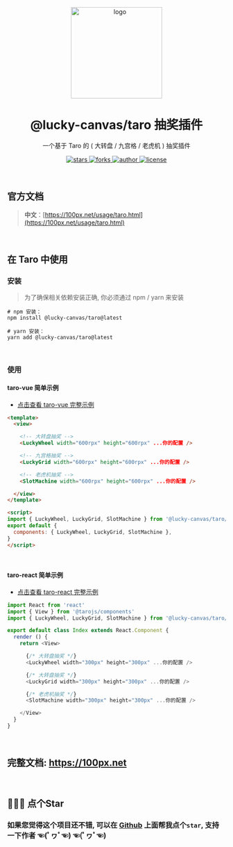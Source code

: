 
<div align="center">
  <img src="https://cdn.jsdelivr.net/gh/buuing/cdn/imgs/lucky-canvas.jpg" width="210" alt="logo" />
  <h1>@lucky-canvas/taro 抽奖插件</h1>
  <p>一个基于 Taro 的 ( 大转盘 / 九宫格 / 老虎机 ) 抽奖插件</p>
  <p>
    <a href="https://github.com/LuckDraw/lucky-canvas/stargazers" target="_black">
      <img src="https://img.shields.io/github/stars/LuckDraw/lucky-canvas?color=%23ffba15&logo=github&style=flat-square" alt="stars" />
    </a>
    <a href="https://github.com/LuckDraw/lucky-canvas/network/members" target="_black">
      <img src="https://img.shields.io/github/forks/LuckDraw/lucky-canvas?color=%23ffba15&logo=github&style=flat-square" alt="forks" />
    </a>
    <a href="https://github.com/buuing" target="_black">
      <img src="https://img.shields.io/badge/Author-%20buuing%20-7289da.svg?&logo=github&style=flat-square" alt="author" />
    </a>
    <a href="https://github.com/LuckDraw/lucky-canvas/blob/master/LICENSE" target="_black">
      <img src="https://img.shields.io/github/license/LuckDraw/lucky-canvas?color=%232dce89&logo=github&style=flat-square" alt="license" />
    </a>
  </p>
</div>

<br />

## 官方文档

> **中文**：[https://100px.net/usage/taro.html](https://100px.net/usage/taro.html)

<br />

## 在 Taro 中使用

### 安装

> 为了确保相关依赖安装正确, 你必须通过 npm / yarn 来安装

```shell
# npm 安装：
npm install @lucky-canvas/taro@latest

# yarn 安装：
yarn add @lucky-canvas/taro@latest
```


<br />

### 使用

#### taro-vue 简单示例

- [点击查看 taro-vue 完整示例](https://100px.net/usage/taro.html)

```html
<template>
  <view>

    <!-- 大转盘抽奖 -->
    <LuckyWheel width="600rpx" height="600rpx" ...你的配置 />

    <!-- 九宫格抽奖 -->
    <LuckyGrid width="600rpx" height="600rpx" ...你的配置 />

    <!-- 老虎机抽奖 -->
    <SlotMachine width="600rpx" height="600rpx" ...你的配置 />

  </view>
</template>

<script>
import { LuckyWheel, LuckyGrid, SlotMachine } from '@lucky-canvas/taro/vue'
export default {
  components: { LuckyWheel, LuckyGrid, SlotMachine },
}
</script>
```

<br />

#### taro-react 简单示例

- [点击查看 taro-react 完整示例](https://100px.net/usage/taro.html)

```js
import React from 'react'
import { View } from '@tarojs/components'
import { LuckyWheel, LuckyGrid, SlotMachine } from '@lucky-canvas/taro/react'

export default class Index extends React.Component {
  render () {
    return <View>

      {/* 大转盘抽奖 */}
      <LuckyWheel width="300px" height="300px" ...你的配置 />

      {/* 大转盘抽奖 */}
      <LuckyGrid width="300px" height="300px" ...你的配置 />

      {/* 老虎机抽奖 */}
      <SlotMachine width="300px" height="300px" ...你的配置 />

    </View>
  }
}
```

<br />

## 完整文档: https://100px.net

<br />

## 🙏🙏🙏 点个Star

### **如果您觉得这个项目还不错, 可以在 [Github](https://github.com/buuing/lucky-canvas) 上面帮我点个`star`, 支持一下作者 ☜(ﾟヮﾟ☜) ☜(ﾟヮﾟ☜)**

<br />
